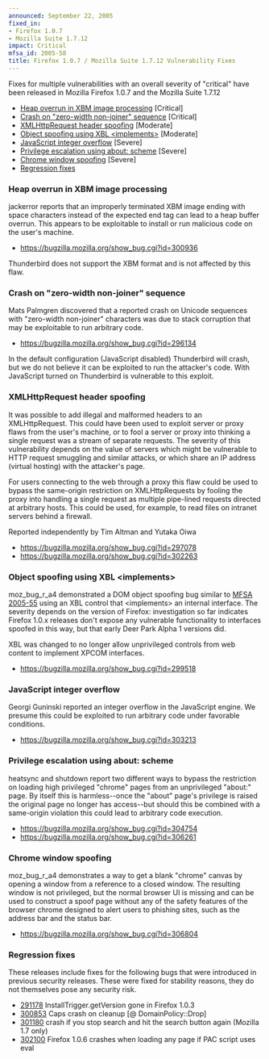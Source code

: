 ```yaml
---
announced: September 22, 2005
fixed_in:
- Firefox 1.0.7
- Mozilla Suite 1.7.12
impact: Critical
mfsa_id: 2005-58
title: Firefox 1.0.7 / Mozilla Suite 1.7.12 Vulnerability Fixes
---
```


<p>Fixes for multiple vulnerabilities with an overall severity of "critical"
have been released in Mozilla Firefox 1.0.7 and the Mozilla Suite 1.7.12</p>

<ul>
  <li>
    <a href="#xbm">Heap overrun in XBM image processing</a>
    <span class="critical">[Critical]</span>
  </li>
  <li>
    <a href="#zero-width">Crash on "zero-width non-joiner" sequence</a>
    <span class="critical">[Critical]</span>
  </li>
  <li>
    <a href="#xmlhttp">XMLHttpRequest header spoofing</a>
    <span class="moderate">[Moderate]</span>
  </li>
  <li>
    <a href="#xblspoof">Object spoofing using XBL &lt;implements&gt;</a>
    <span class="moderate">[Moderate]</span>
  </li>
  <li>
    <a href="#js-int">JavaScript integer overflow</a>
    <span class="high">[Severe]</span>
  </li>
  <li>
    <a href="#about">Privilege escalation using about: scheme</a>
    <span class="high">[Severe]</span>
  </li>
  <li>
    <a href="#closedwin">Chrome window spoofing</a>
    <span class="high">[Severe]</span>
  </li>
  <li>
    <a href="#regressions">Regression fixes</a>
  </li>
</ul>

<h3 id="xbm">Heap overrun in XBM image processing</h3>

<p><span class="reporter">jackerror</span> reports that an 
improperly terminated XBM image ending with space characters 
instead of the expected end tag
can lead to a heap buffer overrun.
This appears to be exploitable to install or run
malicious code on the user's machine.</p>

<ul>
<li><a href="https://bugzilla.mozilla.org/show_bug.cgi?id=300936">
https://bugzilla.mozilla.org/show_bug.cgi?id=300936</a></li>
</ul>

<p>Thunderbird does not support the XBM format and is not affected
by this flaw.</p>

<h3 id="zero-width">Crash on "zero-width non-joiner" sequence</h3>

<p><span class="reporter">Mats Palmgren</span> discovered that a 
reported crash on Unicode sequences with "zero-width non-joiner" 
characters was due to stack corruption that may be exploitable 
to run arbitrary code.</p>

<ul>
<li><a href="https://bugzilla.mozilla.org/show_bug.cgi?id=296134">
https://bugzilla.mozilla.org/show_bug.cgi?id=296134</a></li>
</ul>

<p>In the default configuration (JavaScript disabled) Thunderbird
will crash, but we do not believe it can be exploited to run the
attacker's code. With JavaScript turned on Thunderbird is
vulnerable to this exploit.</p>

<h3 id="xmlhttp">XMLHttpRequest header spoofing</h3>

<p>It was possible to add illegal and malformed headers to
an XMLHttpRequest. This could have been used to exploit
server or proxy flaws from the user's machine, or to fool
a server or proxy into thinking a single request was
a stream of separate requests.
The severity of this vulnerability depends on the value of
servers which might be vulnerable to HTTP request smuggling and
similar attacks, or which share an IP address (virtual hosting)
with the attacker's page.</p>

<p>For users connecting to the web through a proxy this flaw
could be used to bypass the same-origin restriction on 
XMLHttpRequests by fooling the proxy into handling a single request
as multiple pipe-lined requests directed at arbitrary hosts.
This could be used, for example, to read files on intranet 
servers behind a firewall.</p>

<p>Reported independently by <span class="reporter">Tim Altman</span> and 
<span class="reporter">Yutaka Oiwa</span></p>

<ul>
<li><a href="https://bugzilla.mozilla.org/show_bug.cgi?id=297078">
https://bugzilla.mozilla.org/show_bug.cgi?id=297078</a></li>
<li><a href="https://bugzilla.mozilla.org/show_bug.cgi?id=302263">
https://bugzilla.mozilla.org/show_bug.cgi?id=302263</a></li>
</ul>

<h3 id="xblspoof">Object spoofing using XBL &lt;implements&gt;</h3>

<p><span class="reporter">moz_bug_r_a4</span> demonstrated a DOM 
object spoofing bug similar to
<a href="mfsa2005-55.html">MFSA 2005-55</a> using an XBL control
that &lt;implements&gt; an internal interface. The severity depends
on the version of Firefox: investigation so far indicates Firefox 1.0.x
releases don't expose any vulnerable functionality to interfaces
spoofed in this way, but that early Deer Park Alpha 1 versions did.</p>

<p>XBL was changed to no longer allow unprivileged controls from
web content to implement XPCOM interfaces.</p>

<ul>
<li><a href="https://bugzilla.mozilla.org/show_bug.cgi?id=299518">
https://bugzilla.mozilla.org/show_bug.cgi?id=299518</a></li>
</ul>

<h3 id="js-int">JavaScript integer overflow</h3>

<p><span class="reporter">Georgi Guninski</span> reported 
an integer overflow in the JavaScript engine. We presume 
this could be exploited to run arbitrary code under 
favorable conditions.</p>

<ul>
<li><a href="https://bugzilla.mozilla.org/show_bug.cgi?id=303213">
https://bugzilla.mozilla.org/show_bug.cgi?id=303213</a></li>
</ul>

<h3 id="about">Privilege escalation using about: scheme</h3>

<p><span class="reporter">heatsync</span> and 
<span class="reporter">shutdown</span> report two different ways
to bypass the restriction on loading high privileged "chrome"
pages from an unprivileged "about:" page. By itself this is
harmless--once the "about" page's privilege is raised the original
page no longer has access--but should this be combined with
a same-origin violation this could lead to arbitrary code
execution.</p>

<ul>
<li><a href="https://bugzilla.mozilla.org/show_bug.cgi?id=304754">
https://bugzilla.mozilla.org/show_bug.cgi?id=304754</a></li>
<li><a href="https://bugzilla.mozilla.org/show_bug.cgi?id=306261">
https://bugzilla.mozilla.org/show_bug.cgi?id=306261</a></li>
</ul>

<h3 id="closedwin">Chrome window spoofing</h3>

<p><span class="reporter">moz_bug_r_a4</span> demonstrates a way 
to get a blank "chrome" canvas by opening a window from a reference 
to a closed window. The resulting window is not privileged, but 
the normal browser UI is missing and can be used to construct a spoof 
page without any of the safety features of the browser chrome designed 
to alert users to phishing sites, such as the address bar and the 
status bar.</p>

<ul>
<li><a href="https://bugzilla.mozilla.org/show_bug.cgi?id=306804">
https://bugzilla.mozilla.org/show_bug.cgi?id=306804</a></li>
</ul>

<h3 id="regressions">Regression fixes</h3>

<p>These releases include fixes for the following bugs that were
introduced in previous security releases. These were fixed for
stability reasons, they do not themselves pose any security risk.</p>

<ul>
<li><a href="https://bugzilla.mozilla.org/show_bug.cgi?id=291178">291178</a>
InstallTrigger.getVersion gone in Firefox 1.0.3</li>

<li><a href="https://bugzilla.mozilla.org/show_bug.cgi?id=300853">300853</a>
Caps crash on cleanup [@ DomainPolicy::Drop]</li>

<li><a href="https://bugzilla.mozilla.org/show_bug.cgi?id=301180">301180</a>
crash if you stop search and hit the search button again (Mozilla 1.7 only)</li>

<li><a href="https://bugzilla.mozilla.org/show_bug.cgi?id=302100">302100</a>
Firefox 1.0.6 crashes when loading any page if PAC script uses eval</li>
</ul>



